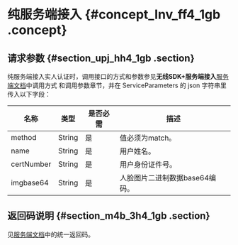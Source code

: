 # 纯服务端接入 {#concept_lnv_ff4_1gb .concept}

## 请求参数 {#section_upj_hh4_1gb .section}

纯服务端接入实人认证时，调用接口的方式和参数参见**无线SDK+服务端接入**[服务端文档](cn.zh-CN/开发指南/接入实人认证/无线SDK+服务端接入/服务端接入指南.md#)中调用方式 和调用参数章节，并在 ServiceParameters 的 json 字符串里传入以下字段：

|名称|类型|是否必需|描述|
|--|--|----|--|
|method|String|是|值必须为match。|
|name|String|是|用户姓名。|
|certNumber|String|是|用户身份证件号。|
|imgbase64|String|是|人脸图片二进制数据base64编码。|

## 返回码说明 {#section_m4b_3h4_1gb .section}

见[服务端文档](cn.zh-CN/开发指南/接入实人认证/无线SDK+服务端接入/服务端接入指南.md#)中的统一返回码。

